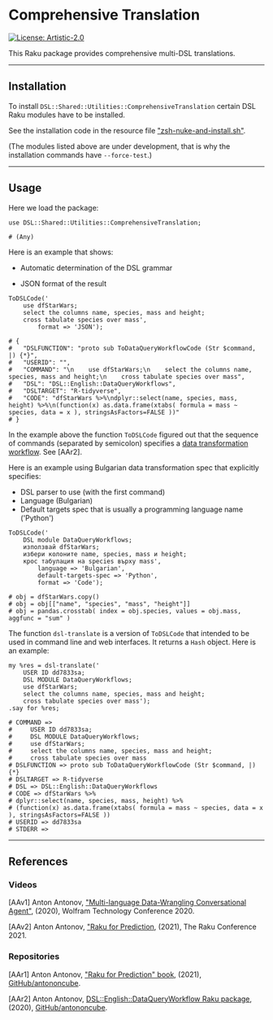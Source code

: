 # Comprehensive Translation

[![License: Artistic-2.0](https://img.shields.io/badge/License-Artistic%202.0-0298c3.svg)](https://opensource.org/licenses/Artistic-2.0)

This Raku package provides comprehensive multi-DSL translations.

-------

## Installation

To install 
`DSL::Shared::Utilities::ComprehensiveTranslation` 
certain DSL Raku modules have to be installed.

See the installation code in the resource file ["zsh-nuke-and-install.sh"](./resources/zsh-nuke-and-install.sh). 

(The modules listed above are under development, that is why the installation commands have `--force-test`.)

-------

## Usage

Here we load the package:

```perl6
use DSL::Shared::Utilities::ComprehensiveTranslation;
```
```
# (Any)
```

Here is an example that shows:

- Automatic determination of the DSL grammar

- JSON format of the result

```perl6
ToDSLCode('
    use dfStarWars;
    select the columns name, species, mass and height;
    cross tabulate species over mass', 
        format => 'JSON');
```
```
# {
#   "DSLFUNCTION": "proto sub ToDataQueryWorkflowCode (Str $command, |) {*}",
#   "USERID": "",
#   "COMMAND": "\n    use dfStarWars;\n    select the columns name, species, mass and height;\n    cross tabulate species over mass",
#   "DSL": "DSL::English::DataQueryWorkflows",
#   "DSLTARGET": "R-tidyverse",
#   "CODE": "dfStarWars %>%\ndplyr::select(name, species, mass, height) %>%\n(function(x) as.data.frame(xtabs( formula = mass ~ species, data = x ), stringsAsFactors=FALSE ))"
# }
```

In the example above the function `ToDSLCode` figured out that the sequence of commands (separated by semicolon)
specifies a 
[data transformation workflow](https://github.com/antononcube/Raku-DSL-English-DataQueryWorkflows). 
See [AAr2].

Here is an example using Bulgarian data transformation spec that explicitly specifies:

- DSL parser to use (with the first command)
- Language (Bulgarian)
- Default targets spec that is usually a programming language name ('Python') 

```perl6
ToDSLCode('
    DSL module DataQueryWorkflows;
    използвай dfStarWars;
    избери колоните name, species, mass и height;
    крос табулация на species върху mass', 
        language => 'Bulgarian',
        default-targets-spec => 'Python',
        format => 'Code');
```
```
# obj = dfStarWars.copy()
# obj = obj[["name", "species", "mass", "height"]]
# obj = pandas.crosstab( index = obj.species, values = obj.mass, aggfunc = "sum" )
```

The function `dsl-translate` is a version of `ToDSLCode` that intended to be used in 
command line and web interfaces. It returns a `Hash` object. Here is an example:

```perl6
my %res = dsl-translate('
    USER ID dd7833sa;
    DSL MODULE DataQueryWorkflows;
    use dfStarWars;
    select the columns name, species, mass and height;
    cross tabulate species over mass');
.say for %res;
```
```
# COMMAND => 
#     USER ID dd7833sa;
#     DSL MODULE DataQueryWorkflows;
#     use dfStarWars;
#     select the columns name, species, mass and height;
#     cross tabulate species over mass
# DSLFUNCTION => proto sub ToDataQueryWorkflowCode (Str $command, |) {*}
# DSLTARGET => R-tidyverse
# DSL => DSL::English::DataQueryWorkflows
# CODE => dfStarWars %>%
# dplyr::select(name, species, mass, height) %>%
# (function(x) as.data.frame(xtabs( formula = mass ~ species, data = x ), stringsAsFactors=FALSE ))
# USERID => dd7833sa
# STDERR =>
```

------

## References

### Videos

[AAv1] Anton Antonov,
["Multi-language Data-Wrangling Conversational Agent"](https://www.youtube.com/watch?v=pQk5jwoMSxs),
(2020),
Wolfram Technology Conference 2020.

[AAv2] Anton Antonov,
["Raku for Prediction](https://www.youtube.com/watch?v=frpCBjbQtnA),
(2021),
The Raku Conference 2021.

### Repositories

[AAr1] Anton Antonov,
["Raku for Prediction" book](https://github.com/antononcube/RakuForPrediction-book),
(2021),
[GitHub/antononcube](https://github.com/antononcube).

[AAr2] Anton Antonov,
[DSL::English::DataQueryWorkflow Raku package](https://github.com/antononcube/Raku-DSL-English-DataQueryWorkflows),
(2020),
[GitHub/antononcube](https://github.com/antononcube).
